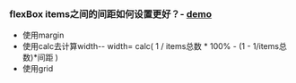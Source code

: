    ### flexBox items之间的间距如何设置更好？- [demo](https://codepen.io/sueblue/pen/arYWBB)
   + 使用margin 
   + 使用calc去计算width-- width= calc( 1 / items总数 * 100% - (1 - 1/items总数)*间距 )   
   + 使用grid
  
